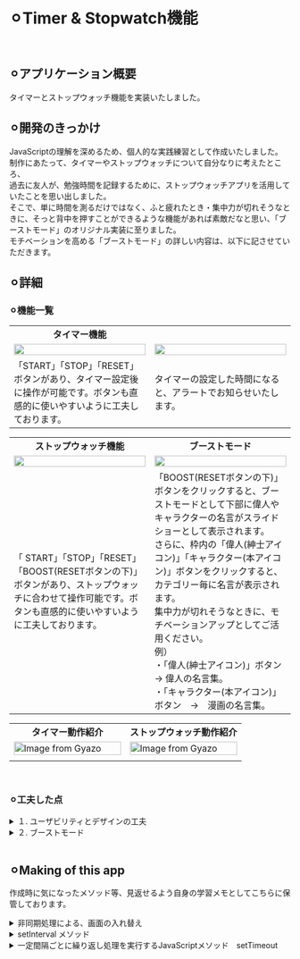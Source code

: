 # ⚪︎Timer & Stopwatch機能
<br>


## ⚪︎アプリケーション概要
タイマーとストップウォッチ機能を実装いたしました。
<br>


## ⚪︎開発のきっかけ
JavaScriptの理解を深めるため、個人的な実践練習として作成いたしました。<br>
制作にあたって、タイマーやストップウォッチについて自分なりに考えたところ、<br>
過去に友人が、勉強時間を記録するために、ストップウォッチアプリを活用していたことを思い出しました。<br>
そこで、単に時間を測るだけではなく、ふと疲れたとき・集中力が切れそうなときに、そっと背中を押すことができるような機能があれば素敵だなと思い、「ブーストモード」のオリジナル実装に至りました。<br>
モチベーションを高める「ブーストモード」の詳しい内容は、以下に記させていただきます。
<br>

## ⚪︎詳細
### ⚪︎機能一覧
<table width="100%" cellspacing="10">
  <tr>
    <td width="50%" align="center"><b>タイマー機能</b></td>
    <!-- <td width="50%" align="center"><b></b></td> -->
  </tr>
  <tr>
    <td width="50%"><img src="https://github.com/user-attachments/assets/77239507-bf55-4f3d-89dc-ba2d9fd5ee4f" width="100%"></td>
    <td width="50%"><img src="https://github.com/user-attachments/assets/1fb9be75-fdbc-4ac0-be73-da5b308df40c" width="100%"></td>
  </tr>
  <tr>
    <td width="50%">「START」「STOP」「RESET」ボタンがあり、タイマー設定後に操作が可能です。ボタンも直感的に使いやすいように工夫しております。</td>
    <td width="50%">タイマーの設定した時間になると、アラートでお知らせいたします。</td>
  </tr>
</table>

<table width="100%" cellspacing="10">
  <tr>
    <td width="50%" align="center"><b>ストップウォッチ機能</b></td>
    <td width="50%" align="center"><b>ブーストモード</b></td>
  </tr>
  <tr>
    <td width="50%"><img src="https://github.com/user-attachments/assets/05a35f3c-0e5a-4c8b-ae21-89b07f9924f1" width="100%"></td>
    <td width="50%"><img src="https://github.com/user-attachments/assets/898e4b30-7ee1-4bdd-b5b6-5e007797bacc" width="100%"></td>
  </tr>
  <tr>
    <td width="50%">「
      START」「STOP」「RESET」「BOOST(RESETボタンの下)」ボタンがあり、ストップウォッチに合わせて操作可能です。ボタンも直感的に使いやすいように工夫しております。
    </td>
    <td width="50%">
      「BOOST(RESETボタンの下)」ボタンをクリックすると、ブーストモードとして下部に偉人やキャラクターの名言がスライドショーとして表示されます。<br>
      さらに、枠内の「偉人(紳士アイコン)」「キャラクター(本アイコン)」ボタンをクリックすると、カテゴリー毎に名言が表示されます。<br>
      集中力が切れそうなときに、モチベーションアップとしてご活用ください。<br>
      例）<br>
      ・「偉人(紳士アイコン)」ボタン　→ 偉人の名言集。<br>
      ・「キャラクター(本アイコン)」ボタン　→　漫画の名言集。<br>
    </td>
  </tr>
</table>

<table width="100%" cellspacing="10">
  <tr>
    <td width="50%" align="center"><b>タイマー動作紹介</b></td>
    <td width="50%" align="center"><b>ストップウォッチ動作紹介</b></td>
  </tr>
  <tr>
    <td width="50%">
      <a href="https://gyazo.com/e5a871c59ed67d3f2ad580de40d4d0e8">
        <img src="https://i.gyazo.com/e5a871c59ed67d3f2ad580de40d4d0e8.gif" alt="Image from Gyazo" width="100%"/>
      </a>
    </td>
    <td width="50%">
      <a href="https://gyazo.com/a1a12135bca036c545c5e8604c4b42a2">
        <img src="https://i.gyazo.com/a1a12135bca036c545c5e8604c4b42a2.gif" alt="Image from Gyazo" width="100%"/>
      </a>
    </td>
  </tr>
  <tr>
    <td width="50%"></td>
    <td width="50%"></td>
  </tr>
</table>
<br>


### ⚪︎工夫した点
<details>
<summary>１. ユーザビリティとデザインの工夫</summary>
- タイマーやストップウォッチの基本的な機能に加え、ユーザーが次にどのボタンを押すべきか視覚的、尚且つ直感的にわかるようにボタンの背景色のタイミング等工夫いたしました。
</details>

<details>
<summary>２. ブーストモード</summary>
- 「ブーストモード」には「ランダム(初期設定)」「偉人名言」「キャラクター名言」とカテゴリー分けされており、ユーザーの気分にあったものを選べるようにしております。<br>
- タイマーやストップウォッチの本来の機能を損なわせないために、「ブーストモード」ボタンは、あえて控えめなデザイン(カーソルを合わせると現れるデザイン)にしております。<br>
- しかし、「ブーストモード」ボタンは、1度選択したらモチベーションアップのため目立つようにデザインしております。
</details>
<br>

## ⚪︎Making of this app 
作成時に気になったメソッド等、見返せるよう自身の学習メモとしてこちらに保管しております。</summary>
<details>
  <summary>非同期処理による、画面の入れ替え</summary>
  - 「timer」「stopwatch」タブをそれぞれクリックすると、タブに対応したビューを<div class="main">箇所に表示させる。<br>
      
```html
　　//layout.html
    <div class="header">
        <button class="head tab_timer" data-file="timer.html" id="tabTimer">timer</button>
        <button class="head tab_stopwatch" data-file="stopwatch.html" id="tabStopWatch">stopwatch</button>
    </div>
    <div class="main">
      <!-- switch.jsにて"timer.html""stopwatch.html"を表示 -->
    </div>
```
<br>

```javascript
   //switch.js
   function loadPage(file, scriptPath){
      fetch(file)　　　　　　　　　　　　　　　　　　　　　　// fetch(※)でfileを受け取る
          .then(response => response.text())　　　　　　// 受け取ったfileをtextに変換
          .then(data => {
              document.querySelector(".main").innerHTML = data;　　// layout.htmlのmain内 = dataと定義
              
              if (file === "timer.html" && !scriptLoaded.timer) {　// もしfileが"timer.html"でscriptLoaded.timer=falseの場合、
                  const script = document.createElement("script"); // ↓
                  script.src = scriptPath;                         // ↓
                  script.id = "dynamic-script-timer";              // 各htmlのJSを対応させるため、「<script src="scriptPath" id="dynamic-script-timer"></script>」を作成
                  document.body.appendChild(script);               // body内に↑を格納
                  scriptLoaded.timer = true;                       // scriptLoaded.timer = true にする
              }
  
              if (file === "stopwatch.html" && !scriptLoaded.stopwatch) { // 以下省略
                  const script = document.createElement("script");
                  script.src = scriptPath;
                  script.id = "dynamic-script-stopwatch";
                  document.body.appendChild(script);
                  scriptLoaded.stopwatch = true;
              }
          })
          .catch(error => {
              console.log('読み込みエラー:', error);
              document.querySelector('.main').innerHTML = "<p>読み込みに失敗しました。</p>";
          });
    }
```
  <table width="80%" cellspacing="10">
    <tr>
      <td width="20%" align="left"><b>fetch</b></td>
      <td width="80%" align="left">
        <b>HTTPリクエスト（API通信）を非同期で行うJavaScriptメソッド。<br>
          レスポンスそのもの（Response オブジェクト） を返すため、直接 HTML 文字列ではない。response.text() などで「中身」を取り出す必要がある。<br>
          イメージ: fetch() → 手紙をもらう / response.text() → 封筒を開けて中の手紙を読む 
        </b>
      </td>
    </tr>
    <tr>
      <td width="20%" align="left"><b>catch</b></td>
      <td width="80%" align="left"><b>fetchでエラー(404など)が起きた場合の処理を記述。</b></td>
    </tr>
  </table>
</details>

<details>
  <summary>setInterval メソッド</summary>
  - 「start」ボタン等をそれぞれクリックすると、カウントダウンが行われる。<br>
      
```html
　　// timer.html
　　<div class="btn_area">
      <div class="btns">
        <button class="btn start active">START</button>
        <button class="btn stop">STOP</button>
      </div>
      <button class="btn reset">RESET</button>
  </div>
```
<br>

```javascript
   // timer.js
   startBtn.addEventListener("click",() => {
      console.log("start clicked!");
      setActiveBtn(stopBtn);
  
      let hours = Number(hoursInput.value);
      let minutes = Number(minutesInput.value);
      let seconds = Number(secondsInput.value);
  
      totalSec = hours * 3600 + minutes * 60 + seconds;
  
      if (totalSec > 0) {                 // totalSecが0より大きい場合...
          setActiveBtn(stopBtn);
          countDown();   　               // function countDownで定義した処理を行う
          
          if (!intervalID) {             // intervalIDが無い場合...
              intervalID = setInterval(countDown, 1000);   // 「1秒ごとにcountDown処理を繰り返す」= intervalIDと定義(※stopする時に必要)
          }
  
       } else {
          setActiveBtn(startBtn);
      }
      
  });
```
  <table width="80%" cellspacing="10">
    <tr>
      <td width="20%" align="left"><b>setInterval()</b></td>
      <td width="80%" align="left">
        <b>setInterval メソッド<br>
          「console.log(id); // 例えば 1, 2, 3 」のようなIDを返すためIDの定義を行う必要がある。（timer.js※部分）<br>
          setInterval(関数, ミリ秒);<br>
        　関数: 実行したい関数または処理（無名関数でもOK）/　ミリ秒: 実行する間隔（1000 = 1秒）<br>
          ！注意！<br>
          実行時間が長いと、処理が間に合わずズレが出ることも。時間の正確性が重要な場面では、setTimeout() をループさせる方法もある。
        </b>
      </td>
    </tr>
    <tr>
      <td width="20%" align="left"><b>clearInterval()</b></td>
      <td width="80%" align="left"><b>setInterval()の繰り返し処理を停止させる。<br>setInterval()で定義したIDをclearInterval()に渡すと停止できる。</b></td>
    </tr>
  </table>
</details>

<details>
  <summary>一定間隔ごとに繰り返し処理を実行するJavaScriptメソッド　setTimeout</summary>
  - 「start」ボタン等をそれぞれクリックすると、カウントダウンが行われる。<br>
      
```javascript
   // stopwatch.js
   function startSlideShow(category = null){　
      clearTimeout(slideShowTimeID);
      
      const list = category ? quotes[category] : getAllQuotes();　// categoryがあれば、quotesから[category]を取得。なければ全て取得。
      if (!list || list.length === 0) return;
  
      // random表示・// スライドショー表示間隔
      const showRandomQuote = () => { 
          currentShow = Math.floor(Math.random() * list.length); 　// (※１)
          showContent(list, currentShow);
          slideShowTimeID = setTimeout(showRandomQuote, 3500);    // (※2)
      };
  
      showRandomQuote();    
  }
```
  <table width="80%" cellspacing="10">
    <tr>
      <td width="20%" align="left"><b>Math.random()</b></td>
      <td width="80%" align="left">
        <b>0〜1(未満)の乱数を生成する。<br>
          Math.random() * list.length（※１）の場合、「0〜1(未満)のランダムな数字」×「listの長さ」をcurrentShowとして定義している。
        </b>
      </td>
    </tr>
    <tr>
      <td width="20%" align="left"><b>setTimeout()</b></td>
      <td width="80%" align="left"><b>一定時間後に 1回だけ実行するを実行する。処理が終わってから次を実行するので 間隔が正確。<br>
        setTimeout(関数, ミリ秒);<br>
　      関数　: 実行したい関数または処理（無名関数でもOK）/ ミリ秒: 実行する間隔（1000 = 1秒）<br>
        setIntervalのように繰り返し実行したい場合は、※2のように工夫が必要。<br>
        setTimeout()で定義したIDをclearTime()に渡すと停止できる。</b></td>
    </tr>
    <tr>
      <td width="20%" align="left"><b>clearTimeout()</b></td>
      <td width="80%" align="left"><b>setTimeout()の処理を停止させる。<br>setTimeout()で定義したIDをclearTimeout()に渡すと停止できる。</b></td>
    </tr>
  </table>
</details>
